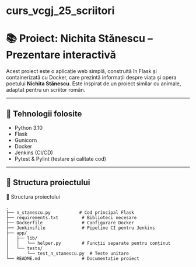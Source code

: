 # curs_vcgj_25_scriitori

# 📚 Proiect: Nichita Stănescu – Prezentare interactivă

Acest proiect este o aplicație web simplă, construită în Flask și containerizată cu Docker, care prezintă informații despre viața și opera poetului **Nichita Stănescu**. Este inspirat de un proiect similar cu animale, adaptat pentru un scriitor român.

---

## 🔧 Tehnologii folosite

- Python 3.10
- Flask
- Gunicorn
- Docker
- Jenkins (CI/CD)
- Pytest & Pylint (testare și calitate cod)

---

## 📂 Structura proiectului

📂 Structura proiectului
```
.
├── n_stanescu.py           # Cod principal Flask
├── requirements.txt         # Biblioteci necesare
├── Dockerfile               # Configurare Docker
├── Jenkinsfile              # Pipeline CI pentru Jenkins
├── app/
│   ├── lib/
│   │   └── helper.py        # Funcții separate pentru conținut
│   └── tests/
│       └── test_n_stanescu.py  # Teste unitare
└── README.md                # Documentație proiect
```

